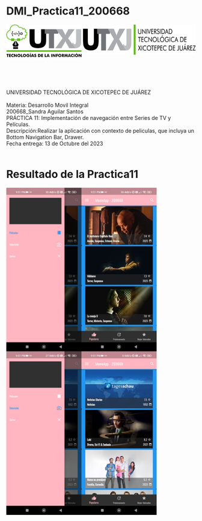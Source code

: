 # DMI_Practica11_200668
<div style="display: flex; justify-content: space-between;">
    <img align="left" src="https://github.com/MauricioRL15/Logos_UTXJ/blob/main/LOGO%20TIC.png?raw=true" alt="Imagen 1" width="200"; />
    <img align="right" src="https://github.com/MauricioRL15/Logos_UTXJ/blob/main/LOGO%20UTXJ%202019.png?raw=true" alt="Imagen 2" width="300" height="80" />
</div><br><br><br><br><br>
UNIVERSIDAD TECNOLÓGICA DE XICOTEPEC DE JUÁREZ <br><br>
Materia: Desarrollo Movil Integral <br>
200668_Sandra Aguilar Santos<br>
PRÁCTICA 11: Implementación de navegación entre Series de TV y Películas. <br>
Descripción:Realizar la aplicación con contexto de peliculas, que incluya un Bottom Navigation Bar, Drawer. <br>
Fecha entrega: 13 de Octubre del 2023 <br> <br>

# Resultado de la Practica11

<div style="display: flex; justify-content:">
 <img align="left" src="practica11_200668/images/mov1.jpg?raw=true" alt="Imagen 1" width="200";/>
<img align="left" src="practica11_200668/images/mov2.jpg?raw=true" alt="Imagen 2"  width="200" />
</div>

<div style="display: flex; justify-content:">
 <img align="left" src="practica11_200668/images/tv1.jpg?raw=true" alt="Imagen 1" width="200";/>
<img align="left" src="practica11_200668/images/tv2.jpg?raw=true" alt="Imagen 2"  width="200" />
</div>
